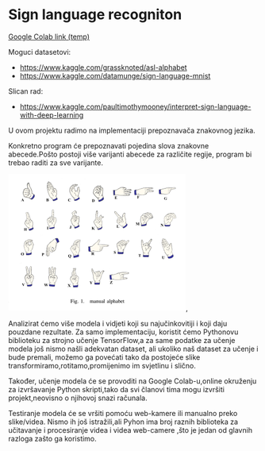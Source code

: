 # Sign language recogniton

[Google Colab link (temp)](https://colab.research.google.com/drive/178oZMrz2gbAXkyUWN5vGbC4kEDcIr9LM?usp=sharing)

Moguci datasetovi:

* https://www.kaggle.com/grassknoted/asl-alphabet
* https://www.kaggle.com/datamunge/sign-language-mnist

Slican rad:
* https://www.kaggle.com/paultimothymooney/interpret-sign-language-with-deep-learning

U ovom projektu radimo na implementaciji prepoznavača znakovnog jezika.

Konkretno program će prepoznavati pojedina slova znakovne abecede.Pošto postoji više varijanti abecede za različite regije, program bi trebao raditi za sve varijante.

![alt text](hands.png "Title"),

Analizirat ćemo više modela i vidjeti koji su najučinkovitiji i koji daju pouzdane rezultate. Za samo implementaciju, koristit ćemo Pythonovu biblioteku za strojno učenje TensorFlow,a za same podatke za učenje modela još nismo našli adekvatan dataset, ali ukoliko naš dataset za učenje i bude premali, možemo ga povećati tako da postojeće slike transformiramo,rotitamo,promijenimo im svjetlinu i slično.



Također, učenje modela će se provoditi na Google Colab-u,online okruženju za izvršavanje Python skripti,tako da svi članovi tima mogu izvršiti projekt,neovisno o njihovoj snazi računala. 

Testiranje modela će se vršiti pomoću web-kamere ili manualno preko slike/videa.
Nismo ih još istražili,ali Pyhon ima broj raznih biblioteka za učitavanje i procesiranje videa i videa web-camere ,što je jedan od glavnih razloga zašto ga koristimo.

